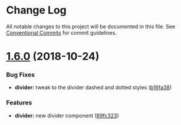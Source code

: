 # Change Log

All notable changes to this project will be documented in this file.
See [Conventional Commits](https://conventionalcommits.org) for commit guidelines.

# [1.6.0](https://github.com/BlazeUI/blaze/compare/blaze-css@1.5.0...blaze-css@1.6.0) (2018-10-24)


### Bug Fixes

* **divider:** tweak to the divider dashed and dotted styles ([b16fa38](https://github.com/BlazeUI/blaze/commit/b16fa38))


### Features

* **divider:** new divider component ([89fc323](https://github.com/BlazeUI/blaze/commit/89fc323))
